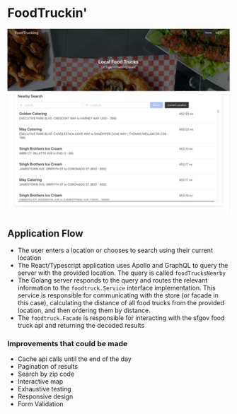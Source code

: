 # FoodTruckin'

![alt text](https://github.com/dwaynelavon/sf-food-trucks/blob/master/Screen%20Shot%202020-06-11%20at%208.57.50%20PM.png?raw=true)

## Application Flow

-   The user enters a location or chooses to search using their current location
-   The React/Typescript application uses Apollo and GraphQL to query the server with the provided location. The query is called `foodTrucksNearby`
-   The Golang server responds to the query and routes the relevant information to the `foodtruck.Service` interface implementation. This service is responsible for communicating with the store (or facade in this case), calculating the distance of all food trucks from the provided location, and then ordering them by distance.
-   The `foodtruck.Facade` is responsible for interacting with the sfgov food truck api and returning the decoded results

### Improvements that could be made

-   Cache api calls until the end of the day
-   Pagination of results
-   Search by zip code
-   Interactive map
-   Exhaustive testing
-   Responsive design
-   Form Validation
